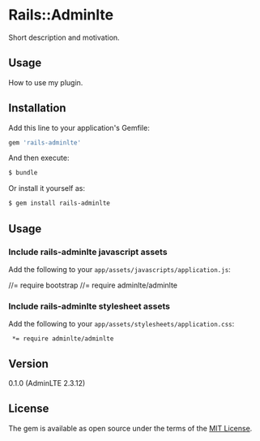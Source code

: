 # Rails::Adminlte
Short description and motivation.

## Usage
How to use my plugin.

## Installation
Add this line to your application's Gemfile:

```ruby
gem 'rails-adminlte'
```

And then execute:
```bash
$ bundle
```

Or install it yourself as:
```bash
$ gem install rails-adminlte
```

## Usage

### Include rails-adminlte javascript assets

Add the following to your `app/assets/javascripts/application.js`:

  //= require bootstrap
  //= require adminlte/adminlte
  
### Include rails-adminlte stylesheet assets

Add the following to your `app/assets/stylesheets/application.css`:

     *= require adminlte/adminlte
     
## Version

0.1.0 (AdminLTE 2.3.12)
## License
The gem is available as open source under the terms of the [MIT License](http://opensource.org/licenses/MIT).




